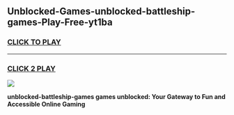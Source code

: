 
## Unblocked-Games-unblocked-battleship-games-Play-Free-yt1ba
<h3>
<a href="https://premium76.site?title=unblocked-battleship-games&ref=23A">CLICK TO PLAY</a></h3>
<hr>

<h3>
<a href="https://premium76.site?title=unblocked-battleship-games&ref=23A">CLICK 2 PLAY</a>
  
</h3>

<a href="https://premium76.site?title=unblocked-battleship-games&ref=23A"><img src="https://clearcache.store/games.png"></a>


**unblocked-battleship-games games unblocked: Your Gateway to Fun and Accessible Online Gaming**

